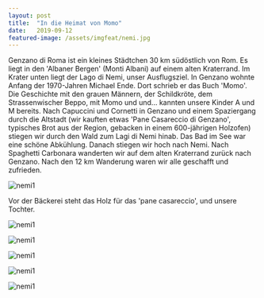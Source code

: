 ```yaml
---
layout: post
title:  "In die Heimat von Momo"
date:   2019-09-12
featured-image: /assets/imgfeat/nemi.jpg
---
```


Genzano di Roma ist ein kleines Städtchen 30 km südöstlich von Rom. Es liegt in den 'Albaner Bergen' (Monti Albani) auf einem alten Kraterrand. Im Krater unten liegt der Lago di Nemi, unser Ausflugsziel.
In Genzano wohnte Anfang der 1970-Jahren Michael Ende. Dort schrieb er das Buch 'Momo'. Die Geschichte mit den grauen Männern, der Schildkröte, dem Strassenwischer Beppo, mit Momo und und... kannten unsere Kinder A und M bereits.
Nach Capuccini und Cornetti in Genzano und einem Spaziergang durch die Altstadt (wir kauften etwas 'Pane Casareccio di Genzano', typisches Brot aus der Region, gebacken in einem 600-jährigen Holzofen) stiegen wir durch den Wald zum Lagi di Nemi hinab. Das Bad im See war eine schöne Abkühlung. Danach stiegen wir hoch nach Nemi. Nach Spaghetti Carbonara wanderten wir auf dem alten Kraterrand zurück nach Genzano. Nach den 12 km Wanderung waren wir alle geschafft und zufrieden.

![nemi1]({{site.baseurl}}/assets/img/06_nemi/20190912_01.jpg)

Vor der Bäckerei steht das Holz für das 'pane casareccio', und unsere Tochter.

![nemi1]({{site.baseurl}}/assets/img/06_nemi/20190912_02.jpg)

![nemi1]({{site.baseurl}}/assets/img/06_nemi/20190912_03.jpg)

![nemi1]({{site.baseurl}}/assets/img/06_nemi/20190912_04.jpg)

![nemi1]({{site.baseurl}}/assets/img/06_nemi/20190912_05.jpg)

![nemi1]({{site.baseurl}}/assets/img/06_nemi/20190912_06.jpg)